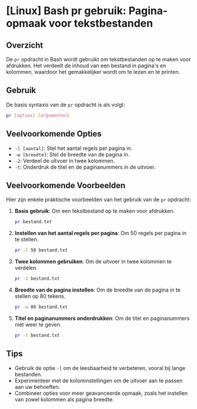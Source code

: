 # [Linux] Bash pr gebruik: Pagina-opmaak voor tekstbestanden

## Overzicht
De `pr` opdracht in Bash wordt gebruikt om tekstbestanden op te maken voor afdrukken. Het verdeelt de inhoud van een bestand in pagina's en kolommen, waardoor het gemakkelijker wordt om te lezen en te printen.

## Gebruik
De basis syntaxis van de `pr` opdracht is als volgt:

```bash
pr [opties] [argumenten]
```

## Veelvoorkomende Opties
- `-l [aantal]`: Stel het aantal regels per pagina in.
- `-w [breedte]`: Stel de breedte van de pagina in.
- `-2`: Verdeel de uitvoer in twee kolommen.
- `-t`: Onderdruk de titel en de paginanummers in de uitvoer.

## Veelvoorkomende Voorbeelden
Hier zijn enkele praktische voorbeelden van het gebruik van de `pr` opdracht:

1. **Basis gebruik**: Om een tekstbestand op te maken voor afdrukken.
   ```bash
   pr bestand.txt
   ```

2. **Instellen van het aantal regels per pagina**: Om 50 regels per pagina in te stellen.
   ```bash
   pr -l 50 bestand.txt
   ```

3. **Twee kolommen gebruiken**: Om de uitvoer in twee kolommen te verdelen.
   ```bash
   pr -2 bestand.txt
   ```

4. **Breedte van de pagina instellen**: Om de breedte van de pagina in te stellen op 80 tekens.
   ```bash
   pr -w 80 bestand.txt
   ```

5. **Titel en paginanummers onderdrukken**: Om de titel en paginanummers niet weer te geven.
   ```bash
   pr -t bestand.txt
   ```

## Tips
- Gebruik de optie `-l` om de leesbaarheid te verbeteren, vooral bij lange bestanden.
- Experimenteer met de kolominstellingen om de uitvoer aan te passen aan uw behoeften.
- Combineer opties voor meer geavanceerde opmaak, zoals het instellen van zowel kolommen als pagina breedte.